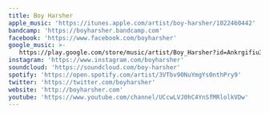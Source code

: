 ```yaml
---
title: Boy Harsher
apple_music: 'https://itunes.apple.com/artist/boy-harsher/1022460442'
bandcamp: 'https://boyharsher.bandcamp.com'
facebook: 'https://www.facebook.com/boyharsher'
google_music: >-
   https://play.google.com/store/music/artist/Boy_Harsher?id=Ankrgifiu3ixxupe3v37jy2b7f4
instagram: 'https://www.instagram.com/boyharsher'
soundcloud: 'https://soundcloud.com/boy-harsher'
spotify: 'https://open.spotify.com/artist/3VTbv90NuYmgYs0nthPry9'
twitter: 'https://twitter.com/boyharsher'
website: 'http://boyharsher.com'
youtube: 'https://www.youtube.com/channel/UCcwLVJ0hC4YnSfMRlolkVDw'
---
```

